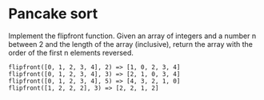 # Pancake sort

Implement the flipfront function. Given an array of integers and a number n between 2 and the length of the array (inclusive), return the array with the order of the first n elements reversed.

    flipfront([0, 1, 2, 3, 4], 2) => [1, 0, 2, 3, 4]
    flipfront([0, 1, 2, 3, 4], 3) => [2, 1, 0, 3, 4]
    flipfront([0, 1, 2, 3, 4], 5) => [4, 3, 2, 1, 0]
    flipfront([1, 2, 2, 2], 3) => [2, 2, 1, 2]
